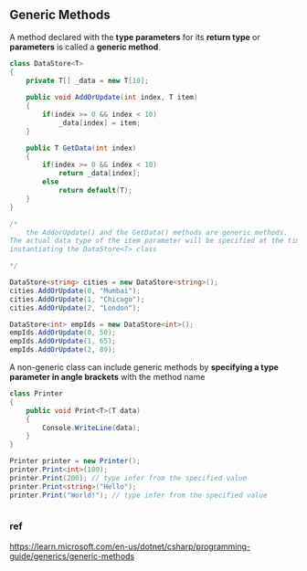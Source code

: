 ## Generic Methods

A method declared with the **type parameters** for its **return type** or **parameters** is called a **generic method**.

```cs
class DataStore<T>
{
    private T[] _data = new T[10];
    
    public void AddOrUpdate(int index, T item)
    {
        if(index >= 0 && index < 10)
            _data[index] = item;
    }

    public T GetData(int index)
    {
        if(index >= 0 && index < 10)
            return _data[index];
        else 
            return default(T);
    }
}

/*
    the AddorUpdate() and the GetData() methods are generic methods.
The actual data type of the item parameter will be specified at the time of
instantiating the DataStore<T> class

*/

DataStore<string> cities = new DataStore<string>();
cities.AddOrUpdate(0, "Mumbai");
cities.AddOrUpdate(1, "Chicago");
cities.AddOrUpdate(2, "London");

DataStore<int> empIds = new DataStore<int>();
empIds.AddOrUpdate(0, 50);
empIds.AddOrUpdate(1, 65);
empIds.AddOrUpdate(2, 89);
```

A non-generic class can include generic methods by **specifying a type parameter in angle brackets** with the method name
```cs
class Printer
{
    public void Print<T>(T data)
    {
        Console.WriteLine(data);
    }
}

Printer printer = new Printer();
printer.Print<int>(100);
printer.Print(200); // type infer from the specified value
printer.Print<string>("Hello");
printer.Print("World!"); // type infer from the specified value



```

### ref 
https://learn.microsoft.com/en-us/dotnet/csharp/programming-guide/generics/generic-methods

